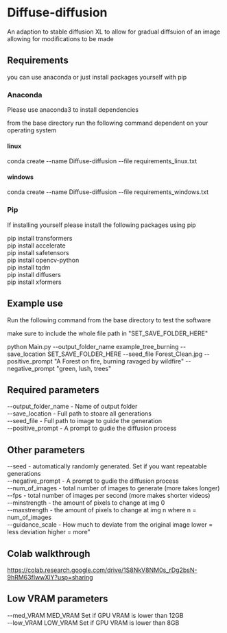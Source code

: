 # Diffuse-diffusion
An adaption to stable diffusion XL to allow for gradual diffsuion of an image allowing for modifications to be made 

## Requirements
you can use anaconda or just install packages yourself with pip
### Anaconda
Please use anaconda3 to install dependencies 

from the base directory run the following command dependent on your operating system

#### linux
conda create --name Diffuse-diffusion --file requirements_linux.txt

#### windows
conda create --name Diffuse-diffusion --file requirements_windows.txt

### Pip

If installing yourself please install the following packages using pip

pip install transformers <br>
pip install accelerate <br>
pip install safetensors <br>
pip install opencv-python <br>
pip install tqdm <br>
pip install diffusers <br>
pip install xformers <br>

## Example use 

Run the following command from the base directory to test the software

make sure to include the whole file path in "SET_SAVE_FOLDER_HERE"

python Main.py --output_folder_name example_tree_burning --save_location SET_SAVE_FOLDER_HERE --seed_file Forest_Clean.jpg --positive_prompt "A Forest on fire, burning ravaged by wildfire" --negative_prompt "green, lush, trees"

## Required parameters

--output_folder_name - Name of output folder <br>
--save_location - Full path to stoare all generations <br>
--seed_file - Full path to image to guide the generation <br>
--positive_prompt - A prompt to gudie the diffusion process <br>

## Other parameters

--seed - automatically randomly generated. Set if you want repeatable generations <br>
--negative_prompt - A prompt to gudie the diffusion process <br>
--num_of_images - total number of images to generate (more takes longer) <br>
--fps - total number of images per second (more makes shorter videos) <br>
--minstrength - the amount of pixels to change at img 0 <br>
--maxstrength - the amount of pixels to change at img n where n = num_of_images <br>
--guidance_scale - How much to deviate from the original image lower = less deviation higher = more" <br>

## Colab walkthrough

https://colab.research.google.com/drive/1S8NkV8NM0s_rDg2bsN-9hRM63fIwwXlY?usp=sharing

## Low VRAM parameters
--med_VRAM MED_VRAM   Set if GPU VRAM is lower than 12GB <br>
--low_VRAM LOW_VRAM   Set if GPU VRAM is lower than 8GB <br>
